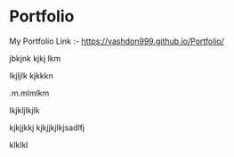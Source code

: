 # Portfolio
My Portfolio Link :-
https://yashdon999.github.io/Portfolio/

jbkjnk
kjkj
lkm


lkjljlk
kjkkkn

.m.mlmlkm

lkjkljlkjlk

kjkjjkkj
kjkjjkjlkjsadlfj

klklkl



